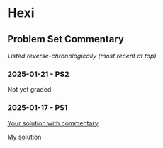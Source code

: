 # Hexi

## Problem Set Commentary

*Listed reverse-chronologically (most recent at top)*

### 2025-01-21 - PS2

Not yet graded.

### 2025-01-17 - PS1

[Your solution with commentary](./2025-01-17/Hexi-PS01.nb.pdf)

[My solution](./2025-01-17/Brian-PS01.nb.pdf)
